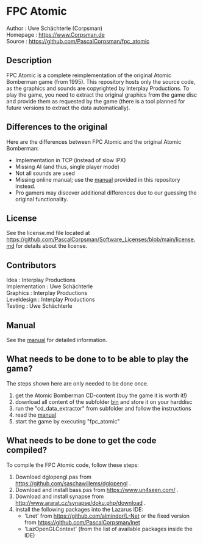 # FPC Atomic

Author   : Uwe Schächterle (Corpsman)  
Homepage : https://www.Corpsman.de  
Source   : https://github.com/PascalCorpsman/fpc_atomic

## Description
FPC Atomic is a complete reimplementation of the original Atomic Bomberman game (from 1995). This repository hosts only the source code, as the graphics and sounds are copyrighted by Interplay Productions. To play the game, you need to extract the original graphics from the game disc and provide them as requested by the game (there is a tool planned for future versions to extract the data automatically).

## Differences to the original
Here are the differences between FPC Atomic and the original Atomic Bomberman:
- Implementation in TCP (instead of slow IPX)
- Missing AI (and thus, single player mode)
- Not all sounds are used
- Missing online manual; use the [manual](MANUAL.md) provided in this repository instead.
- Pro gamers may discover additional differences due to our guessing the original functionality.

## License
See the license.md file located at https://github.com/PascalCorpsman/Software_Licenses/blob/main/license.md for details about the license.

## Contributors
Idea : Interplay Productions  
Implementation : Uwe Schächterle  
Graphics : Interplay Productions  
Leveldesign : Interplay Productions  
Testing : Uwe Schächterle

## Manual
See the [manual](MANUAL.md) for detailed information.

## What needs to be done to to be able to play the game?
The steps shown here are only needed to be done once.

1. get the Atomic Bomberman CD-content (buy the game it is worth it!)
2. download all content of the subfolder [bin](https://github.com/PascalCorpsman/fpc_atomic/bin) and store it on your harddisc
3. run the "cd_data_extractor" from subfolder and follow the instructions
4. read the [manual](MANUAL.md)
5. start the game by executing "fpc_atomic"

## What needs to be done to get the code compiled?
To compile the FPC Atomic code, follow these steps:
1. Download dglopengl.pas from https://github.com/saschawillems/dglopengl .
2. Download and install bass.pas from https://www.un4seen.com/ .
3. Download and install synapse from http://www.ararat.cz/synapse/doku.php/download .
4. Install the following packages into the Lazarus IDE:
    - 'Lnet' from https://github.com/almindor/L-Net or the fixed version from https://github.com/PascalCorpsman/lnet
    - 'LazOpenGLContext' (from the list of available packages inside the IDE)
